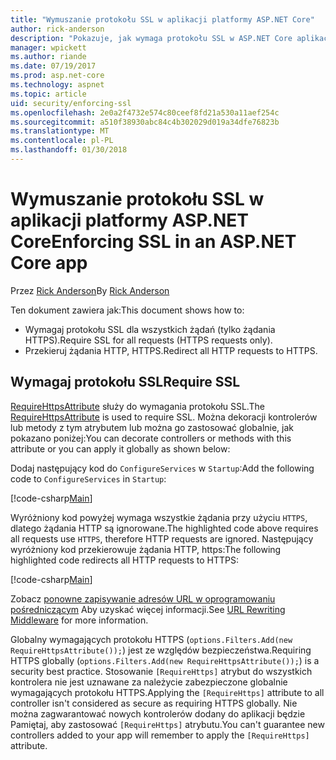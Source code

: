 ```yaml
---
title: "Wymuszanie protokołu SSL w aplikacji platformy ASP.NET Core"
author: rick-anderson
description: "Pokazuje, jak wymaga protokołu SSL w ASP.NET Core aplikacji sieci web"
manager: wpickett
ms.author: riande
ms.date: 07/19/2017
ms.prod: asp.net-core
ms.technology: aspnet
ms.topic: article
uid: security/enforcing-ssl
ms.openlocfilehash: 2e0a2f4732e574c80ceef8fd21a530a11aef254c
ms.sourcegitcommit: a510f38930abc84c4b302029d019a34dfe76823b
ms.translationtype: MT
ms.contentlocale: pl-PL
ms.lasthandoff: 01/30/2018
---
```

# <a name="enforcing-ssl-in-an-aspnet-core-app"></a><span data-ttu-id="36ee6-103">Wymuszanie protokołu SSL w aplikacji platformy ASP.NET Core</span><span class="sxs-lookup"><span data-stu-id="36ee6-103">Enforcing SSL in an ASP.NET Core app</span></span>

<span data-ttu-id="36ee6-104">Przez [Rick Anderson](https://twitter.com/RickAndMSFT)</span><span class="sxs-lookup"><span data-stu-id="36ee6-104">By [Rick Anderson](https://twitter.com/RickAndMSFT)</span></span>

<span data-ttu-id="36ee6-105">Ten dokument zawiera jak:</span><span class="sxs-lookup"><span data-stu-id="36ee6-105">This document shows how to:</span></span>

- <span data-ttu-id="36ee6-106">Wymagaj protokołu SSL dla wszystkich żądań (tylko żądania HTTPS).</span><span class="sxs-lookup"><span data-stu-id="36ee6-106">Require SSL for all requests (HTTPS requests only).</span></span>
- <span data-ttu-id="36ee6-107">Przekieruj żądania HTTP, HTTPS.</span><span class="sxs-lookup"><span data-stu-id="36ee6-107">Redirect all HTTP requests to HTTPS.</span></span>

## <a name="require-ssl"></a><span data-ttu-id="36ee6-108">Wymagaj protokołu SSL</span><span class="sxs-lookup"><span data-stu-id="36ee6-108">Require SSL</span></span>

<span data-ttu-id="36ee6-109">[RequireHttpsAttribute](https://docs.microsoft.com/aspnet/core/api/microsoft.aspnetcore.mvc.requirehttpsattribute) służy do wymagania protokołu SSL.</span><span class="sxs-lookup"><span data-stu-id="36ee6-109">The [RequireHttpsAttribute](https://docs.microsoft.com/aspnet/core/api/microsoft.aspnetcore.mvc.requirehttpsattribute) is used to require SSL.</span></span> <span data-ttu-id="36ee6-110">Można dekoracji kontrolerów lub metody z tym atrybutem lub można go zastosować globalnie, jak pokazano poniżej:</span><span class="sxs-lookup"><span data-stu-id="36ee6-110">You can decorate controllers or methods with this attribute or you can apply it globally as shown below:</span></span>

<span data-ttu-id="36ee6-111">Dodaj następujący kod do `ConfigureServices` w `Startup`:</span><span class="sxs-lookup"><span data-stu-id="36ee6-111">Add the following code to `ConfigureServices` in `Startup`:</span></span>

[!code-csharp[Main](authentication/accconfirm/sample/WebApp1/Startup.cs?name=snippet2&highlight=4-)]

<span data-ttu-id="36ee6-112">Wyróżniony kod powyżej wymaga wszystkie żądania przy użyciu `HTTPS`, dlatego żądania HTTP są ignorowane.</span><span class="sxs-lookup"><span data-stu-id="36ee6-112">The highlighted code above requires all requests use `HTTPS`, therefore HTTP requests are ignored.</span></span> <span data-ttu-id="36ee6-113">Następujący wyróżniony kod przekierowuje żądania HTTP, https:</span><span class="sxs-lookup"><span data-stu-id="36ee6-113">The following highlighted code redirects all HTTP requests to HTTPS:</span></span>

[!code-csharp[Main](authentication/accconfirm/sample/WebApp1/Startup.cs?name=snippet_AddRedirectToHttps&highlight=7-)]

<span data-ttu-id="36ee6-114">Zobacz [ponowne zapisywanie adresów URL w oprogramowaniu pośredniczącym](xref:fundamentals/url-rewriting) Aby uzyskać więcej informacji.</span><span class="sxs-lookup"><span data-stu-id="36ee6-114">See [URL Rewriting Middleware](xref:fundamentals/url-rewriting) for more information.</span></span>

<span data-ttu-id="36ee6-115">Globalny wymagających protokołu HTTPS (`options.Filters.Add(new RequireHttpsAttribute());`) jest ze względów bezpieczeństwa.</span><span class="sxs-lookup"><span data-stu-id="36ee6-115">Requiring HTTPS globally (`options.Filters.Add(new RequireHttpsAttribute());`) is a security best practice.</span></span> <span data-ttu-id="36ee6-116">Stosowanie `[RequireHttps]` atrybut do wszystkich kontrolera nie jest uznawane za należycie zabezpieczone globalnie wymagających protokołu HTTPS.</span><span class="sxs-lookup"><span data-stu-id="36ee6-116">Applying the `[RequireHttps]` attribute to all controller isn't considered as secure as requiring HTTPS globally.</span></span> <span data-ttu-id="36ee6-117">Nie można zagwarantować nowych kontrolerów dodany do aplikacji będzie Pamiętaj, aby zastosować `[RequireHttps]` atrybutu.</span><span class="sxs-lookup"><span data-stu-id="36ee6-117">You can't guarantee new controllers added to your app will remember to apply the `[RequireHttps]` attribute.</span></span>
